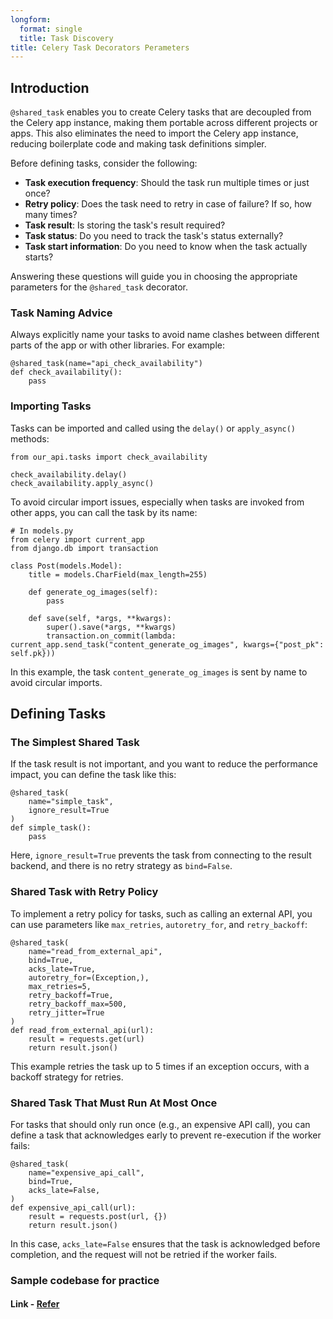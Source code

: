 ```yaml
---
longform:
  format: single
  title: Task Discovery
title: Celery Task Decorators Perameters
---
```

## Introduction

`@shared_task` enables you to create Celery tasks that are decoupled from the Celery app instance, making them portable across different projects or apps. This also eliminates the need to import the Celery app instance, reducing boilerplate code and making task definitions simpler.

Before defining tasks, consider the following:

- **Task execution frequency**: Should the task run multiple times or just once?
- **Retry policy**: Does the task need to retry in case of failure? If so, how many times?
- **Task result**: Is storing the task's result required?
- **Task status**: Do you need to track the task's status externally?
- **Task start information**: Do you need to know when the task actually starts?

Answering these questions will guide you in choosing the appropriate parameters for the `@shared_task` decorator.

### Task Naming Advice

Always explicitly name your tasks to avoid name clashes between different parts of the app or with other libraries. For example:

```
@shared_task(name="api_check_availability")
def check_availability():
    pass
```

### Importing Tasks

Tasks can be imported and called using the `delay()` or `apply_async()` methods:

```
from our_api.tasks import check_availability

check_availability.delay()
check_availability.apply_async()
```

To avoid circular import issues, especially when tasks are invoked from other apps, you can call the task by its name:

```
# In models.py
from celery import current_app
from django.db import transaction

class Post(models.Model):
    title = models.CharField(max_length=255)

    def generate_og_images(self):
        pass

    def save(self, *args, **kwargs):
        super().save(*args, **kwargs)
        transaction.on_commit(lambda: current_app.send_task("content_generate_og_images", kwargs={"post_pk": self.pk}))

```

In this example, the task `content_generate_og_images` is sent by name to avoid circular imports.

## Defining Tasks

### The Simplest Shared Task

If the task result is not important, and you want to reduce the performance impact, you can define the task like this:

```
@shared_task(
    name="simple_task",
    ignore_result=True
)
def simple_task():
    pass

```

Here, `ignore_result=True` prevents the task from connecting to the result backend, and there is no retry strategy as `bind=False`.

### Shared Task with Retry Policy

To implement a retry policy for tasks, such as calling an external API, you can use parameters like `max_retries`, `autoretry_for`, and `retry_backoff`:

```
@shared_task(
    name="read_from_external_api",
    bind=True,
    acks_late=True,
    autoretry_for=(Exception,),
    max_retries=5,
    retry_backoff=True,
    retry_backoff_max=500,
    retry_jitter=True
)
def read_from_external_api(url):
    result = requests.get(url)
    return result.json()
```

This example retries the task up to 5 times if an exception occurs, with a backoff strategy for retries.

### Shared Task That Must Run At Most Once

For tasks that should only run once (e.g., an expensive API call), you can define a task that acknowledges early to prevent re-execution if the worker fails:

```
@shared_task(
    name="expensive_api_call",
    bind=True,
    acks_late=False,
)
def expensive_api_call(url):
    result = requests.post(url, {})
    return result.json()

```

In this case, `acks_late=False` ensures that the task is acknowledged before completion, and the request will not be retried if the worker fails.

### Sample codebase for practice

#### Link - [Refer](https://github.com/dnisha/Django-celery-redis-on-local.git)







